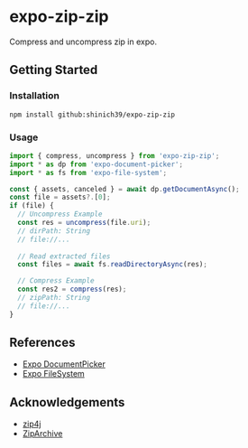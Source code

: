 # expo-zip-zip

Compress and uncompress zip in expo.

## Getting Started

### Installation

```console
npm install github:shinich39/expo-zip-zip
```

### Usage

```js
import { compress, uncompress } from 'expo-zip-zip';
import * as dp from 'expo-document-picker';
import * as fs from 'expo-file-system';

const { assets, canceled } = await dp.getDocumentAsync();
const file = assets?.[0];
if (file) {
  // Uncompress Example
  const res = uncompress(file.uri);
  // dirPath: String
  // file://...
  
  // Read extracted files
  const files = await fs.readDirectoryAsync(res);

  // Compress Example
  const res2 = compress(res);
  // zipPath: String
  // file://...
}
```

## References

- [Expo DocumentPicker](https://docs.expo.dev/versions/latest/sdk/document-picker/)
- [Expo FileSystem](https://docs.expo.dev/versions/latest/sdk/filesystem/)

## Acknowledgements

- [zip4j](https://github.com/srikanth-lingala/zip4j)
- [ZipArchive](https://github.com/ZipArchive/ZipArchive)